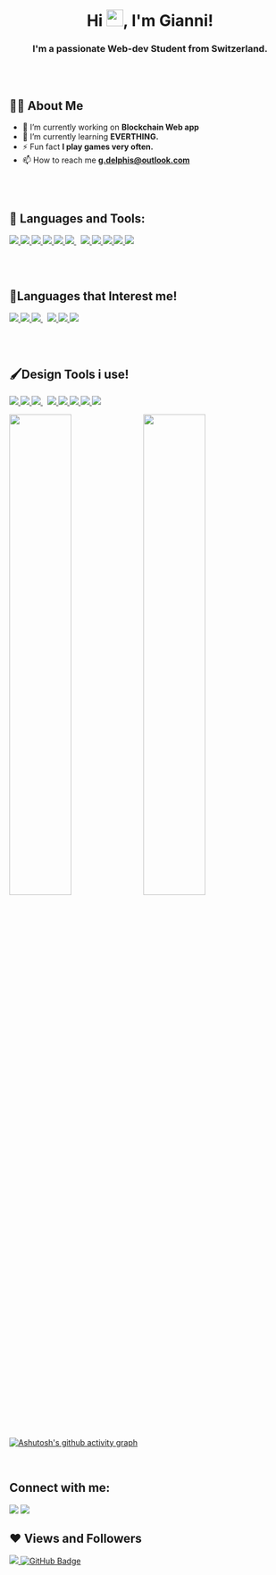 <h1 align="center">Hi <img src="https://raw.githubusercontent.com/MartinHeinz/MartinHeinz/master/wave.gif" width="30px">, I'm Gianni!</h1>
<h3 align="center">I'm a passionate Web-dev Student from Switzerland.</h3>

<br/>
<br/>


## 👨‍💻 About Me
- 🔭 I’m currently working on **Blockchain Web app**
- 🌱 I’m currently learning **EVERTHING.**
- ⚡ Fun fact **I play games very often.**
- 📫 How to reach me **g.delphis@outlook.com**

<br/>
<br/>

## 🚀 Languages and Tools:
<p align="left">
    <a href="https://www.w3.org/html/" target="_blank"> <img src="https://img.icons8.com/color/48/000000/html-5.png"/> </a> 
    <a href="https://www.w3schools.com/css/" target="_blank"> <img src="https://img.icons8.com/color/48/000000/css3.png"/> </a>
    <a href="https://developer.mozilla.org/en-US/docs/Web/JavaScript" target="_blank"> <img src="https://img.icons8.com/color/48/000000/javascript.png"/> </a>
    <a href="https://php.net/" target="_blank"><img src="https://img.icons8.com/officel/48/000000/php-logo.png"/> </a>
    <a href="https://getbootstrap.com" target="_blank"> <img src="https://img.icons8.com/color/48/000000/bootstrap.png"/> </a>   
    <a style="padding-right:8px;" href="https://www.mysql.com/" target="_blank"> <img src="https://img.icons8.com/fluent/50/000000/mysql-logo.png"/> </a> 
    <a href="https://wordpress.org/" target="_blank"><img src="https://img.icons8.com/color/48/000000/wordpress.png"/> </a> 
    <a href="https://git-scm.com/" target="_blank"> <img src="https://img.icons8.com/color/48/000000/git.png"/> </a> 
    <a href="https://www.npmjs.com/" target="_blank"> <img src="https://img.icons8.com/color/48/000000/npm.png"/> </a>
    <a href="https://developer.apple.com/xcode/" target="_blank"><img src="https://img.icons8.com/color/48/000000/xcode.png"/> </a>
    <a href="https://code.visualstudio.com/" target="_blank"><img src="https://img.icons8.com/color/48/000000/visual-studio-code-2019.png"/> </a>
</p>

<br/>
<br/>

## 🍕Languages that Interest me!
<p align="left"> 
  <a href="https://reactjs.org/" target="_blank"> <img src="https://img.icons8.com/color/48/000000/react-native.png"/> </a>
  <a href="https://www.python.org" target="_blank"> <img src="https://img.icons8.com/color/48/000000/python.png"/> </a>
  <a style="padding-right:8px;" href="https://nodejs.org" target="_blank"> <img src="https://img.icons8.com/color/48/000000/nodejs.png"/> </a>
  <a href="https://www.apple.com/chde/swift/" target="_blank"><img src="https://img.icons8.com/color/48/000000/swift.png"/> </a>
  <a href="https://www.typescriptlang.org/" target="_blank"><img src="https://img.icons8.com/color/48/000000/typescript.png"/> </a>
  <a href="https://vuejs.org/" target="_blank"><img src="https://img.icons8.com/color/48/000000/vue-js.png"/> </a>
</p>

<br/>
<br/>

## 🖌Design Tools i use!
<p align="left"> 
  <a href="https://www.adobe.com/" target="_blank"> <img src="https://img.icons8.com/color/48/000000/adobe-acrobat--v1.png"/> </a>
  <a href="https://www.adobe.com/" target="_blank"> <img src="https://img.icons8.com/color/48/000000/adobe-illustrator--v1.png"/> </a>
  <a style="padding-right:8px;" href="https://www.adobe.com/" target="_blank"> <img src="https://img.icons8.com/color/48/000000/adobe-indesign--v1.png"/> </a>
  <a href="https://www.adobe.com/" target="_blank"> <img src="https://img.icons8.com/color/48/000000/adobe-xd--v1.png"/> </a>
  <a href="https://www.adobe.com/" target="_blank"> <img src="https://img.icons8.com/color/48/000000/adobe-photoshop--v1.png"/> </a>
  <a href="https://www.adobe.com/" target="_blank"> <img src="https://img.icons8.com/color/48/000000/adobe-after-effects--v1.png"/> </a>
  <a href="https://www.adobe.com/" target="_blank"> <img src="https://img.icons8.com/color/48/000000/adobe-premiere-pro--v1.png"/> </a>
  <a href="https://www.adobe.com/" target="_blank"> <img src="https://img.icons8.com/color/48/000000/adobe-bridge--v1.png"/> </a>
</p>



<img align="left" width="47%" src="https://github-readme-stats.vercel.app/api?username=Flippi91&show_icons=true&theme=radical&bg_color=0D1117&text_color=2DBECF&title_color=2DBECF&hide_border=true" />
<img align="left" width="47%" src="https://github-readme-stats.vercel.app/api/top-langs/?username=Flippi91&layout=compact&bg_color=0D1117&text_color=2DBECF&title_color=2DBECF&hide_border=true" />

<br/>
<br/>



[![Ashutosh's github activity graph](https://github-readme-activity-graph.vercel.app/graph?username=ashutosh00710&bg_color=000000&color=02ff00&line=00e8ff&point=00e8ff&custom_title=My%20Latest%20Activity&hide_border=true)](https://github.com/ashutosh00710/github-readme-activity-graph) 

<br/>

## Connect with me:
<p align="left">

<a href = "https://www.linkedin.com/in/gian-carlo-delphis-0507961a2/"><img src="https://img.icons8.com/fluent/48/000000/linkedin.png"/></a>
<a href = "https://www.instagram.com/gdelphis/"><img src="https://img.icons8.com/fluent/48/000000/instagram-new.png"/></a>

</p>

## ❤ Views and Followers
<a href="https://github.com/Meghna-DAS/github-profile-views-counter">
    <img src="https://komarev.com/ghpvc/?username=FLippi91">
</a>
<a href="https://github.com/Flippi91?tab=followers"><img src="https://img.shields.io/github/followers/Flippi91?label=Followers&style=social" alt="GitHub Badge"></a>
